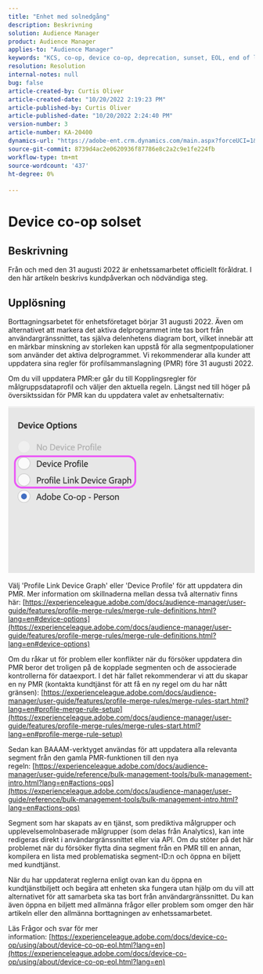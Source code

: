 ```yaml
---
title: "Enhet med solnedgång"
description: Beskrivning
solution: Audience Manager
product: Audience Manager
applies-to: "Audience Manager"
keywords: "KCS, co-op, device co-op, deprecation, sunset, EOL, end of life, PMR, profile merge rule, device stitching, device profile"
resolution: Resolution
internal-notes: null
bug: false
article-created-by: Curtis Oliver
article-created-date: "10/20/2022 2:19:23 PM"
article-published-by: Curtis Oliver
article-published-date: "10/20/2022 2:24:40 PM"
version-number: 3
article-number: KA-20400
dynamics-url: "https://adobe-ent.crm.dynamics.com/main.aspx?forceUCI=1&pagetype=entityrecord&etn=knowledgearticle&id=cfb58f2c-8250-ed11-bba2-0022480868ff"
source-git-commit: 8739d4ac2e0620936f87786e8c2a2c9e1fe224fb
workflow-type: tm+mt
source-wordcount: '437'
ht-degree: 0%

---
```


# Device co-op solset

## Beskrivning

Från och med den 31 augusti 2022 är enhetssamarbetet officiellt föråldrat. I den här artikeln beskrivs kundpåverkan och nödvändiga steg. 

## Upplösning


Borttagningsarbetet för enhetsföretaget börjar 31 augusti 2022. Även om alternativet att markera det aktiva delprogrammet inte tas bort från användargränssnittet, tas själva delenhetens diagram bort, vilket innebär att en märkbar minskning av storleken kan uppstå för alla segmentpopulationer som använder det aktiva delprogrammet. Vi rekommenderar alla kunder att uppdatera sina regler för profilsammanslagning (PMR) före 31 augusti 2022.

Om du vill uppdatera PMR:er går du till Kopplingsregler för målgruppsdataprofil och väljer den aktuella regeln. Längst ned till höger på översiktssidan för PMR kan du uppdatera valet av enhetsalternativ:

![](assets/29cf3d52-d61f-ed11-b83e-0022480868ff.png)

Välj &#39;Profile Link Device Graph&#39; eller &#39;Device Profile&#39; för att uppdatera din PMR. Mer information om skillnaderna mellan dessa två alternativ finns här: [https://experienceleague.adobe.com/docs/audience-manager/user-guide/features/profile-merge-rules/merge-rule-definitions.html?lang=en#device-options](https://experienceleague.adobe.com/docs/audience-manager/user-guide/features/profile-merge-rules/merge-rule-definitions.html?lang=en#device-options)

Om du råkar ut för problem eller konflikter när du försöker uppdatera din PMR beror det troligen på de kopplade segmenten och de associerade kontrollerna för dataexport. I det här fallet rekommenderar vi att du skapar en ny PMR (kontakta kundtjänst för att få en ny regel om du har nått gränsen): [https://experienceleague.adobe.com/docs/audience-manager/user-guide/features/profile-merge-rules/merge-rules-start.html?lang=en#profile-merge-rule-setup](https://experienceleague.adobe.com/docs/audience-manager/user-guide/features/profile-merge-rules/merge-rules-start.html?lang=en#profile-merge-rule-setup)

Sedan kan BAAAM-verktyget användas för att uppdatera alla relevanta segment från den gamla PMR-funktionen till den nya regeln: [https://experienceleague.adobe.com/docs/audience-manager/user-guide/reference/bulk-management-tools/bulk-management-intro.html?lang=en#actions-ops](https://experienceleague.adobe.com/docs/audience-manager/user-guide/reference/bulk-management-tools/bulk-management-intro.html?lang=en#actions-ops)

Segment som har skapats av en tjänst, som prediktiva målgrupper och upplevelsemolnbaserade målgrupper (som delas från Analytics), kan inte redigeras direkt i användargränssnittet eller via API. Om du stöter på det här problemet när du försöker flytta dina segment från en PMR till en annan, kompilera en lista med problematiska segment-ID:n och öppna en biljett med kundtjänst. 

När du har uppdaterat reglerna enligt ovan kan du öppna en kundtjänstbiljett och begära att enheten ska fungera utan hjälp om du vill att alternativet för att samarbeta ska tas bort från användargränssnittet. Du kan även öppna en biljett med allmänna frågor eller problem som omger den här artikeln eller den allmänna borttagningen av enhetssamarbetet.

Läs Frågor och svar för mer information: [https://experienceleague.adobe.com/docs/device-co-op/using/about/device-co-op-eol.html?lang=en](https://experienceleague.adobe.com/docs/device-co-op/using/about/device-co-op-eol.html?lang=en)
